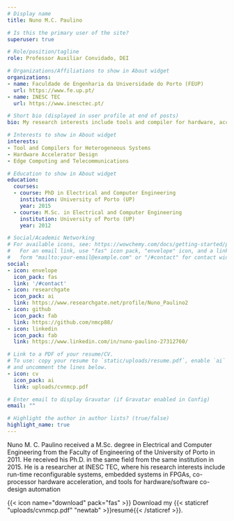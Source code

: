 ```yaml
---
# Display name
title: Nuno M.C. Paulino

# Is this the primary user of the site?
superuser: true

# Role/position/tagline
role: Professor Auxiliar Convidado, DEI

# Organizations/Affiliations to show in About widget
organizations:
- name: Faculdade de Engenharia da Universidade do Porto (FEUP)
  url: https://www.fe.up.pt/
- name: INESC TEC
  url: https://www.inesctec.pt/

# Short bio (displayed in user profile at end of posts)
bio: My research interests include tools and compiler for hardware, accelerator design, and edge and HPC computing.

# Interests to show in About widget
interests:
- Tool and Compilers for Heterogeneous Systems
- Hardware Accelerator Design
- Edge Computing and Telecommunications

# Education to show in About widget
education:
  courses:
  - course: PhD in Electrical and Computer Engineering
    institution: University of Porto (UP)
    year: 2015
  - course: M.Sc. in Electrical and Computer Engineering
    institution: University of Porto (UP)
    year: 2012

# Social/Academic Networking
# For available icons, see: https://wowchemy.com/docs/getting-started/page-builder/#icons
#   For an email link, use "fas" icon pack, "envelope" icon, and a link in the
#   form "mailto:your-email@example.com" or "/#contact" for contact widget.
social:
- icon: envelope
  icon_pack: fas
  link: '/#contact'
- icon: researchgate 
  icon_pack: ai
  link: https://www.researchgate.net/profile/Nuno_Paulino2
- icon: github
  icon_pack: fab
  link: https://github.com/nmcp88/
- icon: linkedin
  icon_pack: fab
  link: https://www.linkedin.com/in/nuno-paulino-27312760/

# Link to a PDF of your resume/CV.
# To use: copy your resume to `static/uploads/resume.pdf`, enable `ai` icons in `params.toml`, 
# and uncomment the lines below.
- icon: cv
  icon_pack: ai
  link: uploads/cvnmcp.pdf

# Enter email to display Gravatar (if Gravatar enabled in Config)
email: ""

# Highlight the author in author lists? (true/false)
highlight_name: true
---
```


Nuno M. C. Paulino received a M.Sc. degree in Electrical and Computer Engineering from the Faculty of Engineering of the University of Porto in 2011. He received his Ph.D. in the same field from the same institution in 2015. He is a researcher at INESC TEC, where his research interests include run-time reconfigurable systems, embedded systems in FPGAs, co-processor hardware acceleration, and tools for hardware/software co-design automation

{{< icon name="download" pack="fas" >}} Download my {{< staticref "uploads/cvnmcp.pdf" "newtab" >}}resumé{{< /staticref >}}.
